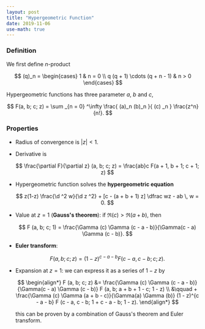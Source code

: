 ```yaml
---
layout: post
title: "Hypergeometric Function"
date: 2019-11-06
use-math: true
---
```


### Definition

<script type="text/x-mathjax-config">
    MathJax.Hub.Config({
        TeX: {
            Macros: {
                R: '\\mathbb R',
                d: '\\mathop{\\kern0pt\\mathrm{d}}\\!{}',
                dfr: ['\\frac{\\d #1}{\\d #2}', 2],
                pfr: ['\\frac{\\partial #1}{\\partial #2}', 2],
                pth: ['\\left(#1\\right)', 1],
                bkt: ['\\left[#1\\right]', 1],
                set: ['\\left\lbrace#1\\right\rbrace', 1]
            }
        }
    });
</script>

We first define $n$-product

$$
(q)_n = \begin{cases}
    1 & n = 0 \\
    q (q + 1) \cdots (q + n - 1) & n > 0
\end{cases}
$$

Hypergeometric functions has three parameter $a$, $b$ and $c$,

$$
F(a, b; c; z) = \sum _{n = 0} ^\infty \frac{
    (a)_n (b)_n
}{
    (c) _n 
} \frac{z^n}{n!}.
$$

### Properties

* Radius of convergence is $\lvert z\rvert<1$.

* Derivative is
  
  $$
  \frac{\partial F}{\partial z} (a, b; c; z) = \frac{ab}c F(a + 1, b + 1; c + 1; z)
  $$

* Hypergeometric function solves the **hypergeometric equation**
  
  $$
  z(1-z) \frac{\d ^2 w}{\d z ^2} + [c - (a + b + 1) z] \dfrac wz - ab \, w = 0.
  $$

* Value at $z = 1$ (**Gauss's theorem**): if $\Re (c) > \Re (a + b)$, then 

  $$
  F (a, b; c; 1) = \frac{\Gamma (c) \Gamma (c - a - b)}{\Gamma(c - a) \Gamma (c - b)}.
  $$

* **Euler transform**:

  $$
  F (a, b; c; z) = (1 - z)^{c - a - b} F (c - a, c - b; c; z).
  $$

* Expansion at $z = 1$: we can express it as a series of $1 - z$ by

  $$
  \begin{align*}
  F (a, b; c; z) &= \frac{\Gamma (c) \Gamma (c - a - b)}{\Gamma(c - a) \Gamma (c - b)} F (a, b; a + b + 1 - c; 1 - z) \\
  &\qquad + \frac{\Gamma (c) \Gamma (a + b - c)}{\Gamma(a) \Gamma (b)} (1 - z)^{c - a - b} F (c - a, c - b; 1 + c - a - b; 1 - z).
  \end{align*}
  $$
  
  this can be proven by a combination of Gauss's theorem and Euler transform.

